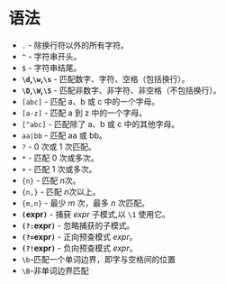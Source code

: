 # 语法

- `.` - 除换行符以外的所有字符。
- `^` - 字符串开头。
- `$` - 字符串结尾。
- **`\d`,`\w`,`\s`** - 匹配数字、字符、空格（包括换行）。
- **`\D`,`\W`,`\S`** - 匹配非数字、非字符、非空格（不包括换行）。
- `[abc]` - 匹配 a、b 或 c 中的一个字母。
- `[a-z]` - 匹配 a 到 z 中的一个字母。
- `[^abc]` - 匹配除了 a、b 或 c 中的其他字母。
- `aa|bb` - 匹配 aa 或 bb。
- `?` - 0 次或 1 次匹配。
- `*` - 匹配 0 次或多次。
- `+` - 匹配 1 次或多次。
- `{n}` - 匹配 *n*次。
- `{n,}` - 匹配 *n*次以上。
- `{m,n}` - 最少 *m* 次，最多 *n* 次匹配。
- **`(`expr`)`** - 捕获 *expr* 子模式,以 `\1` 使用它。
- **`(?:`expr`)`** - 忽略捕获的子模式。
- **`(?=`expr`)`** - 正向预查模式 *expr*。
- **`(?!`expr`)`** - 负向预查模式 *expr*。
- `\b`-匹配一个单词边界，即字与空格间的位置
- `\B`-非单词边界匹配

